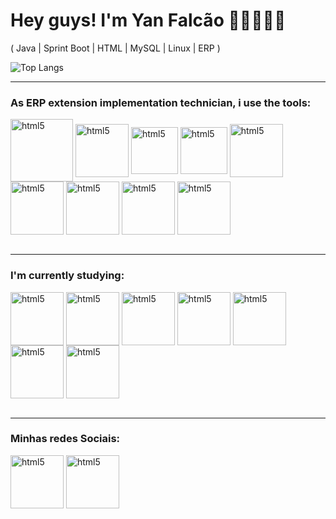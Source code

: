 # Hey guys! I'm Yan Falcão 👨🏻‍💻🤘🏼
( Java | Sprint Boot | HTML | MySQL | Linux | ERP )

![Top Langs](https://github-readme-stats.vercel.app/api/top-langs/?username=yanbfalcao&hide_progress=false&theme=dracula)
<br>

*************
### As ERP extension implementation technician, i use the tools:

<div style="display: inline_block">
  <img heigh="100" width="100" align="center" alt="html5" src=https://cdn.jsdelivr.net/gh/devicons/devicon/icons/mysql/mysql-original-wordmark.svg>
  </img>
  <img heigh="85" width="85" align="center" alt="html5" src=https://cdn.jsdelivr.net/gh/devicons/devicon/icons/java/java-original-wordmark.svg>
  </img>
  <img heigh="75" width="75" align="center" alt="html5" src=https://cdn.jsdelivr.net/gh/devicons/devicon/icons/linux/linux-original.svg>
  </img>
  <img heigh="75" width="75" align="center" alt="html5" src=https://cdn.jsdelivr.net/gh/devicons/devicon/icons/windows8/windows8-original.svg>
  </img>
  <img heigh="85" width="85" align="center" alt="html5" src=https://cdn.jsdelivr.net/gh/devicons/devicon/icons/jenkins/jenkins-original.svg>
  </img>
  <img heigh="85" width="85" align="center" alt="html5" src=https://cdn.jsdelivr.net/gh/devicons/devicon/icons/vscode/vscode-original-wordmark.svg>
  <img heigh="85" width="85" align="center" alt="html5" src=https://cdn.jsdelivr.net/gh/devicons/devicon/icons/putty/putty-original.svg>
  </img>
  <img heigh="85" width="85" align="center" alt="html5" src=https://cdn.jsdelivr.net/gh/devicons/devicon/icons/magento/magento-original-wordmark.svg>
  </img>
  <img heigh="85" width="85" align="center" alt="html5" src=https://cdn.jsdelivr.net/gh/devicons/devicon/icons/woocommerce/woocommerce-original-wordmark.svg>
  </img>    
</div>
<br>

*************
### I'm currently studying:

<div>
  <img heigh="85" width="85" align="center" alt="html5" src=https://cdn.jsdelivr.net/gh/devicons/devicon/icons/java/java-original-wordmark.svg>
  </img>
  <img heigh="85" width="85" align="center" alt="html5" src=https://cdn.jsdelivr.net/gh/devicons/devicon/icons/javascript/javascript-original.svg>
  </img>
  <img heigh="85" width="85" align="center" alt="html5" src=https://cdn.jsdelivr.net/gh/devicons/devicon/icons/nodejs/nodejs-original.svg>
  </img>
  <img heigh="85" width="85" align="center" alt="html5" src=https://cdn.jsdelivr.net/gh/devicons/devicon/icons/typescript/typescript-original.svg>
  </img>
  <img heigh="85" width="85" align="center" alt="html5" src=https://cdn.jsdelivr.net/gh/devicons/devicon/icons/react/react-original-wordmark.svg>
  </img>
  <img heigh="85" width="85" align="center" alt="html5" src=https://cdn.jsdelivr.net/gh/devicons/devicon/icons/html5/html5-original-wordmark.svg>
  </img>
  <img heigh="85" width="85" align="center" alt="html5" src=https://cdn.jsdelivr.net/gh/devicons/devicon/icons/spring/spring-original-wordmark.svg>
  </img>
</div>
<br>

*************
### Minhas redes Sociais:

<div style="display: inline_block">
  <img heigh="85" width="85" align="center" alt="html5" src=https://cdn.jsdelivr.net/gh/devicons/devicon/icons/github/github-original-wordmark.svg>
  </img>
  <img heigh="85" width="85" align="center" alt="html5" src=https://cdn.jsdelivr.net/gh/devicons/devicon/icons/linkedin/linkedin-original.svg>
  </img>
</div>
